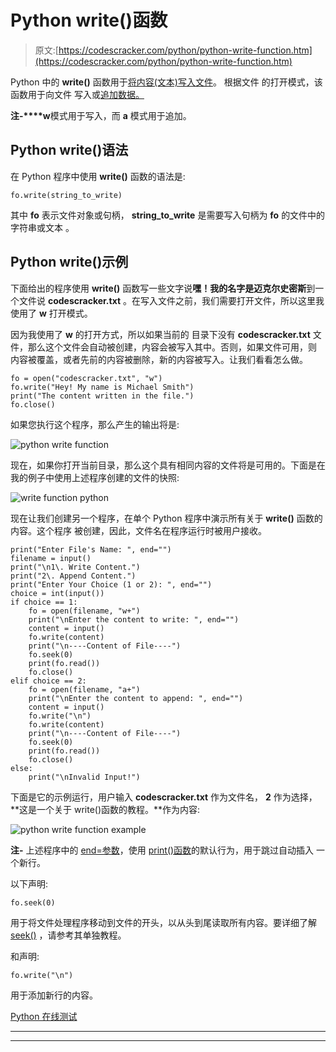 # Python write()函数

> 原文:[https://codescracker.com/python/python-write-function.htm](https://codescracker.com/python/python-write-function.htm)

Python 中的 **write()** 函数用于[将内容(文本)写入文件](/python/program/python-program-write-to-file.htm)。 根据文件 的打开模式，该函数用于向文件 写入或[追加数据。](/python/program/python-append-text-to-file.htm)

**注-****w**模式用于写入，而 **a** 模式用于追加。

## Python write()语法

在 Python 程序中使用 **write()** 函数的语法是:

```
fo.write(string_to_write)
```

其中 **fo** 表示文件对象或句柄， **string_to_write** 是需要写入句柄为 **fo** 的文件中的字符串或文本 。

## Python write()示例

下面给出的程序使用 **write()** 函数写一些文字说**嘿！我的名字是迈克尔史密斯**到一个文件说 **codescracker.txt** 。在写入文件之前，我们需要打开文件，所以这里我使用了 **w** 打开模式。

因为我使用了 **w** 的打开方式，所以如果当前的 目录下没有 **codescracker.txt** 文件，那么这个文件会自动被创建，内容会被写入其中。否则，如果文件可用，则 内容被覆盖，或者先前的内容被删除，新的内容被写入。让我们看看怎么做。

```
fo = open("codescracker.txt", "w")
fo.write("Hey! My name is Michael Smith")
print("The content written in the file.")
fo.close()
```

如果您执行这个程序，那么产生的输出将是:

![python write function](../Images/6fe0df939ffa491df573f179abe85fef.png)

现在，如果你打开当前目录，那么这个具有相同内容的文件将是可用的。下面是在我的例子中使用上述程序创建的文件的快照:

![write function python](../Images/538e696cb01d24c885c7438f86707d31.png)

现在让我们创建另一个程序，在单个 Python 程序中演示所有关于 **write()** 函数的内容。这个程序 被创建，因此，文件名在程序运行时被用户接收。

```
print("Enter File's Name: ", end="")
filename = input()
print("\n1\. Write Content.")
print("2\. Append Content.")
print("Enter Your Choice (1 or 2): ", end="")
choice = int(input())
if choice == 1:
    fo = open(filename, "w+")
    print("\nEnter the content to write: ", end="")
    content = input()
    fo.write(content)
    print("\n----Content of File----")
    fo.seek(0)
    print(fo.read())
    fo.close()
elif choice == 2:
    fo = open(filename, "a+")
    print("\nEnter the content to append: ", end="")
    content = input()
    fo.write("\n")
    fo.write(content)
    print("\n----Content of File----")
    fo.seek(0)
    print(fo.read())
    fo.close()
else:
    print("\nInvalid Input!")
```

下面是它的示例运行，用户输入 **codescracker.txt** 作为文件名， **2** 作为选择， **这是一个关于 write()函数的教程。**作为内容:

![python write function example](../Images/29eae129c70cd69469757459cf1f33f1.png)

**注-** 上述程序中的 [end=参数](/python/python-end.htm)，使用 [print()函数](/python/python-print-statement.htm)的默认行为，用于跳过自动插入 一个新行。

以下声明:

```
fo.seek(0)
```

用于将文件处理程序移动到文件的开头，以从头到尾读取所有内容。要详细了解 [seek()](/python/python-seek-function.htm) ，请参考其单独教程。

和声明:

```
fo.write("\n")
```

用于添加新行的内容。

[Python 在线测试](/exam/showtest.php?subid=10)

* * *

* * *